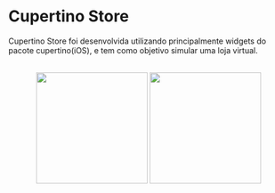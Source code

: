 # Cupertino Store

Cupertino Store foi desenvolvida utilizando principalmente widgets do pacote
cupertino(iOS), e tem como objetivo simular uma loja virtual. <br><br>
<div align="center">
<img src="https://github.com/LucasMartines01/cupertino-store/assets/111136215/d13ddea6-fd3a-44d0-8cd2-44ff54a52256" width = 200px>
<img src="https://github.com/LucasMartines01/cupertino-store/assets/111136215/f819fd45-2587-4be9-b927-36c8cc5f2046" width=200px>
</div>
